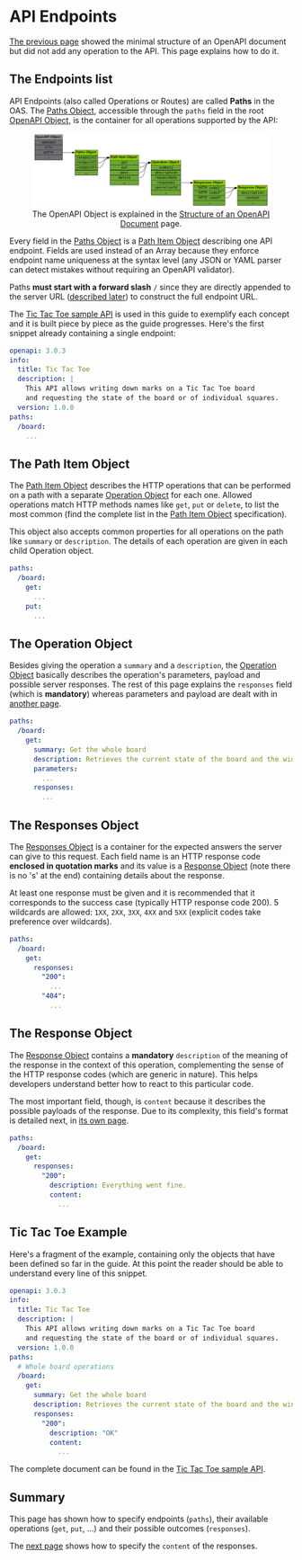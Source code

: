 # API Endpoints

[The previous page](specification-structure.md) showed the minimal structure of an OpenAPI document but did not add any operation to the API. This page explains how to do it.

## The Endpoints list

API Endpoints (also called Operations or Routes) are called **Paths** in the OAS. The [Paths Object](http://spec.openapis.org/oas/v3.0.3#pathsObject), accessible through the `paths` field in the root [OpenAPI Object](http://spec.openapis.org/oas/v3.0.3#oasObject), is the container for all operations supported by the API:

<figure style="text-align:center">
  <img src="img/paths-object.svg" />
  <figcaption>The OpenAPI Object is explained in the <a href="specification-structure.md">Structure of an OpenAPI Document</a> page.</figcaption>
</figure>

Every field in the [Paths Object](http://spec.openapis.org/oas/v3.0.3#pathsObject) is a [Path Item Object](http://spec.openapis.org/oas/v3.0.3#pathItemObject) describing one API endpoint. Fields are used instead of an Array because they enforce endpoint name uniqueness at the syntax level (any JSON or YAML parser can detect mistakes without requiring an OpenAPI validator).

Paths **must start with a forward slash** `/` since they are directly appended to the server URL ([described later](specification-servers.md)) to construct the full endpoint URL.

The [Tic Tac Toe sample API](examples/tictactoe.yaml) is used in this guide to exemplify each concept and it is built piece by piece as the guide progresses. Here's the first snippet already containing a single endpoint:

```yaml
openapi: 3.0.3
info:
  title: Tic Tac Toe
  description: |
    This API allows writing down marks on a Tic Tac Toe board
    and requesting the state of the board or of individual squares.
  version: 1.0.0
paths:
  /board:
    ...
```

## The Path Item Object

The [Path Item Object](http://spec.openapis.org/oas/v3.0.3#pathItemObject) describes the HTTP operations that can be performed on a path with a separate [Operation Object](http://spec.openapis.org/oas/v3.0.3#operationObject) for each one. Allowed operations match HTTP methods names like `get`, `put` or `delete`, to list the most common (find the complete list in the [Path Item Object](http://spec.openapis.org/oas/v3.0.3#pathItemObject) specification).

This object also accepts common properties for all operations on the path like `summary` or `description`. The details of each operation are given in each child Operation object.

```yaml
paths:
  /board:
    get:
      ...
    put:
      ...
```

## The Operation Object

Besides giving the operation a `summary` and a `description`, the [Operation Object](http://spec.openapis.org/oas/v3.0.3#operationObject) basically describes the operation's parameters, payload and possible server responses. The rest of this page explains the `responses` field (which is **mandatory**) whereas parameters and payload are dealt with in [another page](specification-parameters.md).

```yaml
paths:
  /board:
    get:
      summary: Get the whole board
      description: Retrieves the current state of the board and the winner.
      parameters:
        ...
      responses:
        ...
```

## The Responses Object

The [Responses Object](http://spec.openapis.org/oas/v3.0.3#responsesObject) is a container for  the expected answers the server can give to this request. Each field name is an HTTP response code **enclosed in quotation marks** and its value is a [Response Object](http://spec.openapis.org/oas/v3.0.3#responseObject) (note there is no 's' at the end) containing details about the response.

At least one response must be given and it is recommended that it corresponds to the success case (typically HTTP response code 200). 5 wildcards are allowed: `1XX`, `2XX`, `3XX`, `4XX` and `5XX` (explicit codes take preference over wildcards).

```yaml
paths:
  /board:
    get:
      responses:
        "200":
          ...
        "404":
          ...
```

## The Response Object

The [Response Object](http://spec.openapis.org/oas/v3.0.3#responseObject) contains a **mandatory** `description` of the meaning of the response in the context of this operation, complementing the sense of the HTTP response codes (which are generic in nature). This helps developers understand better how to react to this particular code.

The most important field, though, is `content` because it describes the possible payloads of the response. Due to its complexity, this field's format is detailed next, in [its own page](specification-content.md).

```yaml
paths:
  /board:
    get:
      responses:
        "200":
          description: Everything went fine.
          content:
            ...
```

## Tic Tac Toe Example

Here's a fragment of the example, containing only the objects that have been defined so far in the guide. At this point the reader should be able to understand every line of this snippet.

```yaml
openapi: 3.0.3
info:
  title: Tic Tac Toe
  description: |
    This API allows writing down marks on a Tic Tac Toe board
    and requesting the state of the board or of individual squares.
  version: 1.0.0
paths:
  # Whole board operations
  /board:
    get:
      summary: Get the whole board
      description: Retrieves the current state of the board and the winner.
      responses:
        "200":
          description: "OK"
          content:
            ...
```

The complete document can be found in the [Tic Tac Toe sample API](examples/tictactoe.yaml).

## Summary

This page has shown how to specify endpoints (`paths`), their available operations (`get`, `put`, ...) and their possible outcomes (`responses`).

The [next page](specification-content.md) shows how to specify the `content` of the responses.
